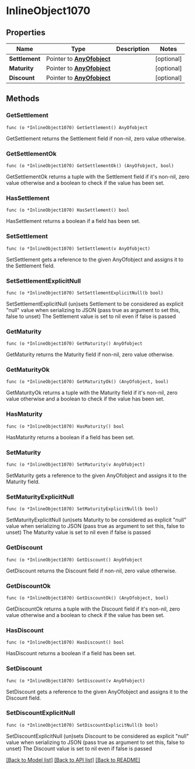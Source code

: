 # InlineObject1070

## Properties

Name | Type | Description | Notes
------------ | ------------- | ------------- | -------------
**Settlement** | Pointer to [**AnyOfobject**](anyOf&lt;object&gt;.md) |  | [optional] 
**Maturity** | Pointer to [**AnyOfobject**](anyOf&lt;object&gt;.md) |  | [optional] 
**Discount** | Pointer to [**AnyOfobject**](anyOf&lt;object&gt;.md) |  | [optional] 

## Methods

### GetSettlement

`func (o *InlineObject1070) GetSettlement() AnyOfobject`

GetSettlement returns the Settlement field if non-nil, zero value otherwise.

### GetSettlementOk

`func (o *InlineObject1070) GetSettlementOk() (AnyOfobject, bool)`

GetSettlementOk returns a tuple with the Settlement field if it's non-nil, zero value otherwise
and a boolean to check if the value has been set.

### HasSettlement

`func (o *InlineObject1070) HasSettlement() bool`

HasSettlement returns a boolean if a field has been set.

### SetSettlement

`func (o *InlineObject1070) SetSettlement(v AnyOfobject)`

SetSettlement gets a reference to the given AnyOfobject and assigns it to the Settlement field.

### SetSettlementExplicitNull

`func (o *InlineObject1070) SetSettlementExplicitNull(b bool)`

SetSettlementExplicitNull (un)sets Settlement to be considered as explicit "null" value
when serializing to JSON (pass true as argument to set this, false to unset)
The Settlement value is set to nil even if false is passed
### GetMaturity

`func (o *InlineObject1070) GetMaturity() AnyOfobject`

GetMaturity returns the Maturity field if non-nil, zero value otherwise.

### GetMaturityOk

`func (o *InlineObject1070) GetMaturityOk() (AnyOfobject, bool)`

GetMaturityOk returns a tuple with the Maturity field if it's non-nil, zero value otherwise
and a boolean to check if the value has been set.

### HasMaturity

`func (o *InlineObject1070) HasMaturity() bool`

HasMaturity returns a boolean if a field has been set.

### SetMaturity

`func (o *InlineObject1070) SetMaturity(v AnyOfobject)`

SetMaturity gets a reference to the given AnyOfobject and assigns it to the Maturity field.

### SetMaturityExplicitNull

`func (o *InlineObject1070) SetMaturityExplicitNull(b bool)`

SetMaturityExplicitNull (un)sets Maturity to be considered as explicit "null" value
when serializing to JSON (pass true as argument to set this, false to unset)
The Maturity value is set to nil even if false is passed
### GetDiscount

`func (o *InlineObject1070) GetDiscount() AnyOfobject`

GetDiscount returns the Discount field if non-nil, zero value otherwise.

### GetDiscountOk

`func (o *InlineObject1070) GetDiscountOk() (AnyOfobject, bool)`

GetDiscountOk returns a tuple with the Discount field if it's non-nil, zero value otherwise
and a boolean to check if the value has been set.

### HasDiscount

`func (o *InlineObject1070) HasDiscount() bool`

HasDiscount returns a boolean if a field has been set.

### SetDiscount

`func (o *InlineObject1070) SetDiscount(v AnyOfobject)`

SetDiscount gets a reference to the given AnyOfobject and assigns it to the Discount field.

### SetDiscountExplicitNull

`func (o *InlineObject1070) SetDiscountExplicitNull(b bool)`

SetDiscountExplicitNull (un)sets Discount to be considered as explicit "null" value
when serializing to JSON (pass true as argument to set this, false to unset)
The Discount value is set to nil even if false is passed

[[Back to Model list]](../README.md#documentation-for-models) [[Back to API list]](../README.md#documentation-for-api-endpoints) [[Back to README]](../README.md)


